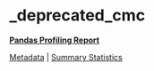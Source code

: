 # _deprecated_cmc

[**Pandas Profiling Report**](https://epistasislab.github.io/pmlb/profile/_deprecated_cmc.html)

[Metadata](metadata.yaml) | [Summary Statistics](summary_stats.tsv)

